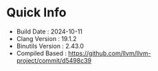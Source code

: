 # Quick Info
* Build Date : 2024-10-11
* Clang Version : 19.1.2
* Binutils Version : 2.43.0
* Compiled Based : https://github.com/llvm/llvm-project/commit/d5498c39
